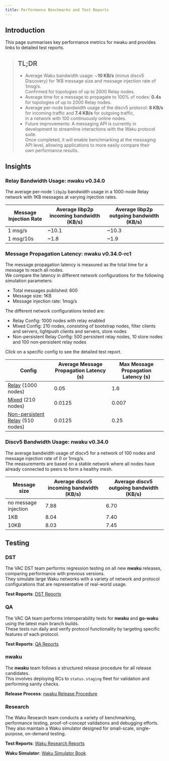 ```yaml
---
title: Performance Benchmarks and Test Reports
---
```



## Introduction
This page summarises key performance metrics for nwaku and provides links to detailed test reports.

> ## TL;DR
>
> - Average Waku bandwidth usage: ~**10 KB/s** (minus discv5 Discovery) for 1KB message size and message injection rate of 1msg/s.  
Confirmed for topologies of up to 2000 Relay nodes.
> - Average time for a message to propagate to 100% of nodes: **0.4s** for topologies of up to 2000 Relay nodes.
> - Average per-node bandwidth usage of the discv5 protocol: **8 KB/s** for incoming traffic and **7.4 KB/s** for outgoing traffic,   
 in a network with 100 continuously online nodes.
> - Future improvements: A messaging API is currently in development to streamline interactions with the Waku protocol suite.  
Once completed, it will enable benchmarking at the messaging API level, allowing applications to more easily compare their  
own performance results.


## Insights

### Relay Bandwidth Usage: nwaku v0.34.0
The average per-node `libp2p` bandwidth usage in a 1000-node Relay network with 1KB messages at varying injection rates.


| Message Injection Rate | Average libp2p incoming bandwidth (KB/s) | Average libp2p outgoing bandwidth (KB/s) |
|------------------------|------------------------------------------|------------------------------------------|
| 1 msg/s                | ~10.1                                    | ~10.3                                    |
| 1 msg/10s              | ~1.8                                     | ~1.9                                     |

### Message Propagation Latency: nwaku v0.34.0-rc1
The message propagation latency is measured as the total time for a message to reach all nodes.  
We compare the latency in different network configurations for the following simulation parameters:
- Total messages published: 600
- Message size: 1KB
- Message injection rate: 1msg/s

The different network configurations tested are:
- Relay Config: 1000 nodes with relay enabled
- Mixed Config: 210 nodes, consisting of bootstrap nodes, filter clients and servers, lightpush clients and servers, store nodes
- Non-persistent Relay Config: 500 persistent relay nodes, 10 store nodes and 100 non-persistent relay nodes

Click on a specific config to see the detailed test report.

| Config                                                                                                                       | Average Message Propagation Latency (s) | Max Message Propagation Latency (s)|
|------------------------------------------------------------------------------------------------------------------------------|-----------------------------------------|------------------------------------|
| [Relay](https://www.notion.so/Waku-regression-testing-v0-34-1618f96fb65c803bb7bad6ecd6bafff9) (1000 nodes)                   | 0.05                                    | 1.6                                |
| [Mixed](https://www.notion.so/Mixed-environment-analysis-1688f96fb65c809eb235c59b97d6e15b) (210 nodes)                       | 0.0125                                  | 0.007                              |
| [Non-persistent Relay](https://www.notion.so/High-Churn-Relay-Store-Reliability-16c8f96fb65c8008bacaf5e86881160c) (510 nodes)| 0.0125                                  | 0.25                               |  

### Discv5 Bandwidth Usage: nwaku v0.34.0
The average bandwidth usage of discv5 for a network of 100 nodes and message injection rate of 0 or 1msg/s.  
The measurements are based on a stable network where all nodes have already connected to peers to form a healthy mesh.

|Message size         |Average discv5 incoming bandwidth (KB/s)|Average discv5 outgoing bandwidth (KB/s)|
|-------------------- |----------------------------------------|----------------------------------------|
| no message injection| 7.88                                   | 6.70                                   |
| 1KB                 | 8.04                                   | 7.40                                   |
| 10KB                | 8.03                                   | 7.45                                   |

## Testing
### DST
The VAC DST team performs regression testing on all new **nwaku** releases, comparing performance with previous versions.  
They simulate large Waku networks with a variety of network and protocol configurations that are representative of real-world usage.

**Test Reports**: [DST Reports](https://www.notion.so/DST-Reports-1228f96fb65c80729cd1d98a7496fe6f)  


### QA
The VAC QA team performs interoperability tests for **nwaku** and **go-waku** using the latest main branch builds.  
These tests run daily and verify protocol functionality by targeting specific features of each protocol.  

**Test Reports**: [QA Reports](https://discord.com/channels/1110799176264056863/1196933819614363678)  

### nwaku
The **nwaku** team follows a structured release procedure for all release candidates.  
This involves deploying RCs to `status.staging` fleet for validation and performing sanity checks.  

**Release Process**: [nwaku Release Procedure](https://github.com/waku-org/nwaku/blob/master/.github/ISSUE_TEMPLATE/prepare_release.md)  


### Research
The Waku Research team conducts a variety of benchmarking, performance testing, proof-of-concept validations and debugging efforts.  
They also maintain a Waku simulator designed for small-scale, single-purpose, on-demand testing.


**Test Reports**: [Waku Research Reports](https://www.notion.so/Miscellaneous-2c02516248db4a28ba8cb2797a40d1bb)

**Waku Simulator**: [Waku Simulator Book](https://waku-org.github.io/waku-simulator/)
